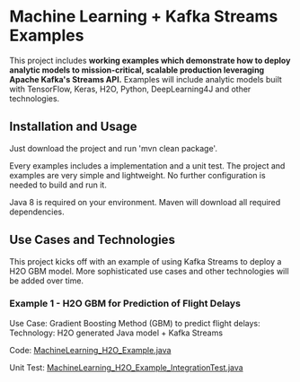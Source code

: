 # Machine Learning + Kafka Streams Examples

This project includes **working examples which demonstrate how to deploy analytic models to mission-critical, scalable production leveraging Apache Kafka's Streams API.**
Examples will include analytic models built with TensorFlow, Keras, H2O, Python, DeepLearning4J and other technologies.

## Installation and Usage
Just download the project and run 'mvn clean package'.

Every examples includes a implementation and a unit test. The project and examples are very simple and lightweight. No further configuration is needed to build and run it.

Java 8 is required on your environment. Maven will download all required dependencies.

## Use Cases and Technologies
This project kicks off with an example of using Kafka Streams to deploy a H2O GBM model. More sophisticated use cases and other technologies will be added over time.

### Example 1 - H2O GBM for Prediction of Flight Delays
Use Case: Gradient Boosting Method (GBM) to predict flight delays:
Technology: H2O generated Java model + Kafka Streams

Code: [MachineLearning_H2O_Example.java](https://github.com/megachucky/kafka-streams-machine-learning-examples/blob/master/src/main/java/com/github/megachucky/kafka/streams/machinelearning/MachineLearning_H2O_Example.java)

Unit Test: [MachineLearning_H2O_Example_IntegrationTest.java](https://github.com/kaiwaehner/kafka-streams-machine-learning-examples/blob/master/src/test/java/com/github/megachucky/kafka/streams/machinelearning/test/MachineLearning_H2O_Example_IntegrationTest.java)
